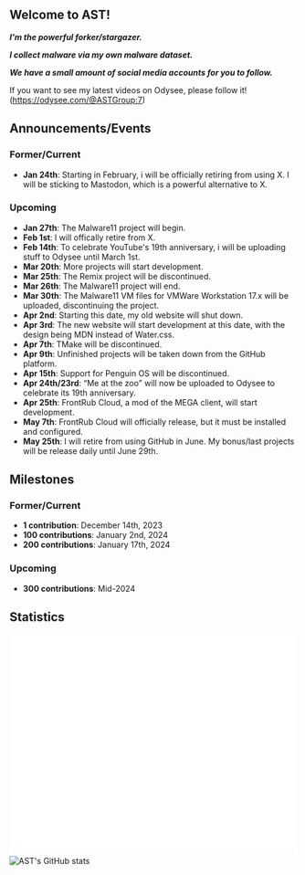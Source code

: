 ## Welcome to AST!

**_I'm the powerful forker/stargazer._**

**_I collect malware via my own malware dataset._**

**_We have a small amount of social media accounts for you to follow._**

If you want to see my latest videos on Odysee, please follow it! (<https://odysee.com/@ASTGroup:7>)

## Announcements/Events
### Former/Current
* **Jan 24th**: Starting in February, i will be officially retiring from using X. I will be sticking to Mastodon, which is a powerful alternative to X.
### Upcoming
* **Jan 27th**: The Malware11 project will begin. <br/>
* **Feb 1st**: I will offically retire from X.<br/>
* **Feb 14th**: To celebrate YouTube's 19th anniversary, i will be uploading stuff to Odysee until March 1st.<br/>
* **Mar 20th**: More projects will start development.<br/>
* **Mar 25th**: The Remix project will be discontinued.<br/>
* **Mar 26th**: The Malware11 project will end.<br/>
* **Mar 30th**: The Malware11 VM files for VMWare Workstation 17.x will be uploaded, discontinuing the project.<br/>
* **Apr 2nd**: Starting this date, my old website will shut down.<br/>
* **Apr 3rd**: The new website will start development at this date, with the design being MDN instead of Water.css.<br/>
* **Apr 7th**: TMake will be discontinued.<br/>
* **Apr 9th**: Unfinished projects will be taken down from the GitHub platform.<br/>
* **Apr 15th**: Support for Penguin OS will be discontinued.<br/>
* **Apr 24th/23rd**: <q>Me at the zoo</q> will now be uploaded to Odysee to celebrate its 19th anniversary.<br/>
* **Apr 25th**: FrontRub Cloud, a mod of the MEGA client, will start development.<br/>
* **May 7th**: FrontRub Cloud will officially release, but it must be installed and configured.<br/>
* **May 25th**: I will retire from using GitHub in June. My bonus/last projects will be release daily until June 29th.<br/>

## Milestones
### Former/Current
* **1 contribution**: December 14th, 2023 <br/>
* **100 contributions**: January 2nd, 2024 <br/>
* **200 contributions**: January 17th, 2024 <br/>
### Upcoming
* **300 contributions**: Mid-2024 <br/>

## Statistics
![Metrics](/github-metrics.svg)
![AST's GitHub stats](https://github-readme-stats.vercel.app/api?username=angelotrabuco2013\&show_icons=true\&show=reviews,discussions_started,discussions_answered,prs_merged,prs_merged_percentage)
